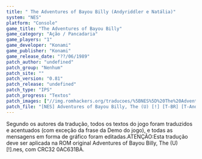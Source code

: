 ```yaml
---
title: " The Adventures of Bayou Billy (Andyriddler e Natália)"
system: "NES"
platform: "Console"
game_title: "The Adventures of Bayou Billy"
game_category: "Ação / Pancadaria"
game_players: "1"
game_developer: "Konami"
game_publisher: "Konami"
game_release_date: "??/06/1989"
patch_author: "undefined"
patch_group: "Nenhum"
patch_site: ""
patch_version: "0.81"
patch_release: "undefined"
patch_type: "IPS"
patch_progress: "Textos"
patch_images: ["//img.romhackers.org/traducoes/%5BNES%5D%20The%20Adventures%20of%20Bayou%20Billy%20-%20Andyriddler%20e%20Nat%C3%A1lia%20-%201.png","//img.romhackers.org/traducoes/%5BNES%5D%20The%20Adventures%20of%20Bayou%20Billy%20-%20Andyriddler%20e%20Nat%C3%A1lia%20-%202.png","//img.romhackers.org/traducoes/%5BNES%5D%20The%20Adventures%20of%20Bayou%20Billy%20-%20Andyriddler%20e%20Nat%C3%A1lia%20-%203.png"]
patch_file: "[NES] Adventures of Bayou Billy, The (U) [!] [T-BR] [T-Andyriddler e Natália G-Nenhum] [V-0.81 A-2018].zip"
---
```

Segundo os autores da tradução, todos os textos do jogo foram traduzidos e acentuados (com exceção da frase da Demo do jogo), e todas as mensagens em forma de gráfico foram editadas.ATENÇÃO:Esta tradução deve ser aplicada na ROM original Adventures of Bayou Billy, The (U) [!].nes, com CRC32 0AC631BA.